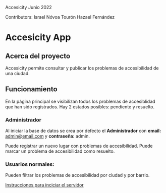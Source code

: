 Accesicity Junio 2022

Contributors:
Israel Nóvoa Tourón
Hazael Fernández

# Accesicity App

## Acerca del proyecto

Accesicity permite consultar y publicar los problemas de accesibilidad de una ciudad.

## Funcionamiento

En la página principal se visibilizan todos los problemas de accesiblidad que han sido registrados.
Hay 2 estados posibles: pendiente y resuelto.

### Administrador

Al iniciar la base de datos se crea por defecto el **Administrador** con **email:** admin@email.com y **contraseña:** admin.

Puede registrar un nuevo lugar con problemas de accesibilidad.
Puede marcar un problema de accesibilidad como resuelto.

### Usuarios normales:

Pueden filtrar los problemas de accesibilidad por ciudad y por barrio.

[Instrucciones para inciciar el servidor](backend/README.md)

